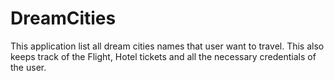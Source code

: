 # DreamCities
This application list all dream cities names that user want to travel. This also keeps track of the Flight, Hotel tickets and all the necessary credentials of the user. 

